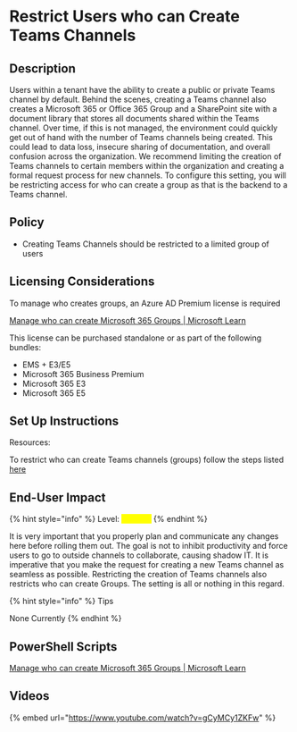 # Restrict Users who can Create Teams Channels

## Description

Users within a tenant have the ability to create a public or private Teams channel by default. Behind the scenes, creating a Teams channel also creates a Microsoft 365 or Office 365 Group and a SharePoint site with a document library that stores all documents shared within the Teams channel. Over time, if this is not managed, the environment could quickly get out of hand with the number of Teams channels being created. This could lead to data loss, insecure sharing of documentation, and overall confusion across the organization. We recommend limiting the creation of Teams channels to certain members within the organization and creating a formal request process for new channels. To configure this setting, you will be restricting access for who can create a group as that is the backend to a Teams channel.

## Policy

* Creating Teams Channels should be restricted to a limited group of users

## Licensing Considerations

To manage who creates groups, an Azure AD Premium license is required

[Manage who can create Microsoft 365 Groups | Microsoft Learn](https://learn.microsoft.com/en-us/microsoft-365/solutions/manage-creation-of-groups?view=o365-worldwide#licensing-requirements)

This license can be purchased standalone or as part of the following bundles:

* EMS + E3/E5
* Microsoft 365 Business Premium
* Microsoft 365 E3
* Microsoft 365 E5

## Set Up Instructions

Resources:

To restrict who can create Teams channels (groups) follow the steps listed [here](https://learn.microsoft.com/en-us/microsoft-365/solutions/manage-creation-of-groups?view=o365-worldwide#step-1-create-a-group-for-users-who-need-to-create-microsoft-365-groups)

## End-User Impact

{% hint style="info" %}
Level: <mark style="color:yellow;">Medium</mark>
{% endhint %}

It is very important that you properly plan and communicate any changes here before rolling them out. The goal is not to inhibit productivity and force users to go to outside channels to collaborate, causing shadow IT. It is imperative that you make the request for creating a new Teams channel as seamless as possible. Restricting the creation of Teams channels also restricts who can create Groups. The setting is all or nothing in this regard.

{% hint style="info" %}
Tips

None Currently
{% endhint %}

## PowerShell Scripts

[Manage who can create Microsoft 365 Groups | Microsoft Learn](https://learn.microsoft.com/en-us/microsoft-365/solutions/manage-creation-of-groups?view=o365-worldwide#step-2-run-powershell-commands)

## Videos

{% embed url="https://www.youtube.com/watch?v=gCyMCy1ZKFw" %}
